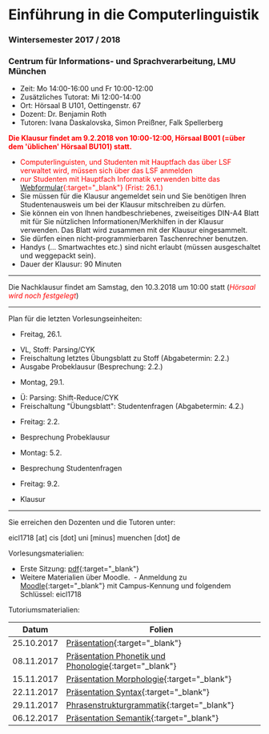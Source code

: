 # Einführung in die Computerlinguistik
### Wintersemester 2017 / 2018
### Centrum für Informations- und Sprachverarbeitung, LMU München

 - Zeit: Mo 14:00-16:00 und Fr 10:00-12:00
 - Zusätzliches Tutorat: Mi 12:00-14:00
 - Ort: Hörsaal B U101, Oettingenstr. 67
 - Dozent: Dr. Benjamin Roth
 - Tutoren: Ivana Daskalovska, Simon Preißner, Falk Spellerberg

<span style="color:red">**Die Klausur findet am 9.2.2018 von 10:00-12:00, Hörsaal B001 (=über dem 'üblichen' Hörsaal BU101) statt.**</span>
 - <span style="color:red">Computerlinguisten, und Studenten mit Hauptfach das über LSF verwaltet wird, müssen sich über das LSF anmelden</span>
 - <span style="color:red">*nur* Studenten mit Hauptfach Informatik verwenden bitte das [Webformular](https://goo.gl/forms/4uEpwaoRroaOU7nK2){:target="_blank"} (Frist: 26.1.)</span>
 - Sie müssen für die Klausur angemeldet sein und Sie benötigen Ihren Studentenausweis um bei der Klausur mitschreiben zu dürfen.
 - Sie können ein von Ihnen handbeschriebenes, zweiseitiges DIN-A4 Blatt mit für Sie nützlichen Informationen/Merkhilfen in der Klausur verwenden. Das Blatt wird zusammen mit der Klausur eingesammelt.
 - Sie dürfen einen nicht-programmierbaren Taschenrechner benutzen.
 - Handys (... Smartwachtes etc.) sind nicht erlaubt (müssen ausgeschaltet und weggepackt sein).
 - Dauer der Klausur: 90 Minuten

- - -
Die Nachklausur findet am Samstag, den 10.3.2018 um 10:00 statt (<span style="color:red">*Hörsaal wird noch festgelegt*</span>)
- - -
Plan für die letzten Vorlesungseinheiten:
 * Freitag, 26.1.
  - VL, Stoff: Parsing/CYK
  - Freischaltung letztes Übungsblatt zu Stoff (Abgabetermin: 2.2.)
  - Ausgabe Probeklausur (Besprechung: 2.2.)
 * Montag, 29.1.
  - Ü: Parsing: Shift-Reduce/CYK
  - Freischaltung "Übungsblatt": Studentenfragen (Abgabetermin: 4.2.)
 * Freitag: 2.2.
  - Besprechung Probeklausur
 * Montag: 5.2.
  - Besprechung Studentenfragen
 * Freitag: 9.2.
  - Klausur

- - -

Sie erreichen den Dozenten und die Tutoren unter:

eicl1718 [at] cis [dot] uni [minus] muenchen [dot] de

 Vorlesungsmaterialien:
  - Erste Sitzung: [pdf](https://eicl1718.github.io/intro.pdf){:target="_blank"}
  - Weitere Materialien über Moodle.
  - Anmeldung zu [Moodle](https://moodle.lmu.de/course/view.php?id=2445){:target="_blank"} mit Campus-Kennung und folgendem Schlüssel: eicl1718

Tutoriumsmaterialien:

| Datum      | Folien
| ---------- | -------------------------------------------------------------------------------------------------
| 25.10.2017 | [Präsentation](https://eicl1718.github.io/tutorium_25.11.2017.pdf){:target="_blank"}
| 08.11.2017 | [Präsentation Phonetik und Phonologie](https://eicl1718.github.io/tutorium_2.pdf){:target="_blank"}
| 15.11.2017 | [Präsentation Morphologie](https://eicl1718.github.io/tutorium_3.pdf){:target="_blank"}
| 22.11.2017 | [Präsentation Syntax](https://eicl1718.github.io/tutorium_4.pdf){:target="_blank"}
| 29.11.2017 | [Phrasenstrukturgrammatik](https://eicl1718.github.io/Phrasenstruktur%20und%20Feldermodell.pdf){:target="_blank"}
| 06.12.2017 | [Präsentation Semantik](https://eicl1718.github.io/tutorium_6.pdf){:target="_blank"}
